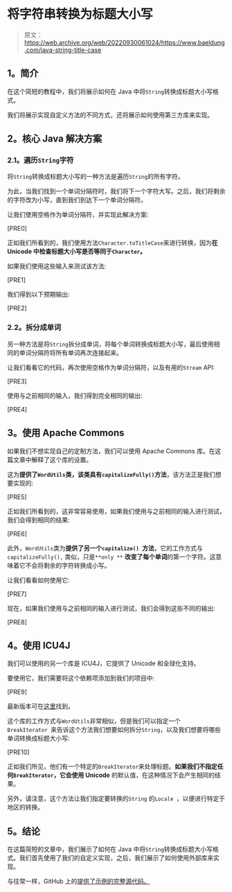 # 将字符串转换为标题大小写

> 原文：<https://web.archive.org/web/20220930061024/https://www.baeldung.com/java-string-title-case>

## **1。简介**

在这个简短的教程中，我们将展示如何在 Java 中将`String`转换成标题大小写格式。

我们将展示实现自定义方法的不同方式，还将展示如何使用第三方库来实现。

## **2。核心 Java 解决方案**

### **2.1。遍历`String`字符**

将`String`转换成标题大小写的一种方法是遍历`String`的所有字符。

为此，当我们找到一个单词分隔符时，我们将下一个字符大写。之后，我们将剩余的字符改为小写，直到我们到达下一个单词分隔符。

让我们使用空格作为单词分隔符，并实现此解决方案:

[PRE0]

正如我们所看到的，我们使用方法`Character.toTitleCase`来进行转换，因为**在 Unicode 中检查标题大小写是否等同于`Character`。**

如果我们使用这些输入来测试该方法:

[PRE1]

我们得到以下预期输出:

[PRE2]

### **2.2。拆分成单词**

另一种方法是将`String`拆分成单词，将每个单词转换成标题大小写，最后使用相同的单词分隔符将所有单词再次连接起来。

让我们看看它的代码，再次使用空格作为单词分隔符，以及有用的`Stream` API:

[PRE3]

使用与之前相同的输入，我们得到完全相同的输出:

[PRE4]

## **3。使用 Apache Commons**

如果我们不想实现自己的定制方法，我们可以使用 Apache Commons 库。在这篇文章中解释了这个库的设置。

这为**提供了`WordUtils`类，该类具有`capitalizeFully()`方法**，该方法正是我们想要实现的:

[PRE5]

正如我们所看到的，这非常容易使用，如果我们使用与之前相同的输入进行测试，我们会得到相同的结果:

[PRE6]

此外，`WordUtils`类为**提供了另一个`capitalize() `方法**，它的工作方式与`capitalizeFully(),` 类似，只是`**only **` **改变了每个单词**的第一个字符。这意味着它不会将剩余的字符转换成小写。

让我们看看如何使用它:

[PRE7]

现在，如果我们使用与之前相同的输入进行测试，我们会得到这些不同的输出:

[PRE8]

## **4。使用 ICU4J**

我们可以使用的另一个库是 ICU4J，它提供了 Unicode 和全球化支持。

要使用它，我们需要将这个依赖项添加到我们的项目中:

[PRE9]

最新版本可在[这里](https://web.archive.org/web/20220628122340/https://search.maven.org/classic/#search%7Cga%7C1%7Ca%3A%22icu4j%22%20AND%20g%3A%22com.ibm.icu%22)找到。

这个库的工作方式与`WordUtils`非常相似，但是我们可以指定一个`BreakIterator `来告诉这个方法我们想要如何拆分`String`，以及我们想要将哪些单词转换成标题大小写:

[PRE10]

正如我们所见，他们有一个特定的`BreakIterator`来处理标题。**如果我们不指定任何`BreakIterator`，它会使用 Unicode** 的默认值，在这种情况下会产生相同的结果。

另外，请注意，这个方法让我们指定要转换的`String` 的`Locale `，以便进行特定于地区的转换。

## **5。结论**

在这篇简短的文章中，我们展示了如何在 Java 中将`String`转换成标题大小写格式。我们首先使用了我们的自定义实现，之后，我们展示了如何使用外部库来实现。

与往常一样，GitHub 上的[提供了示例的完整源代码。](https://web.archive.org/web/20220628122340/https://github.com/eugenp/tutorials/tree/master/core-java-modules/core-java-string-conversions)